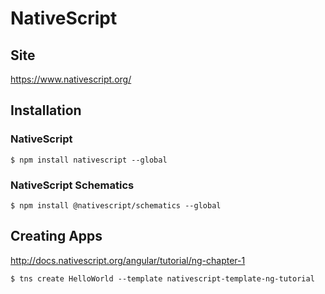 # NativeScript

## Site

https://www.nativescript.org/

## Installation

### NativeScript

```
$ npm install nativescript --global 
```

### NativeScript Schematics

```
$ npm install @nativescript/schematics --global 
```

## Creating Apps

http://docs.nativescript.org/angular/tutorial/ng-chapter-1

```
$ tns create HelloWorld --template nativescript-template-ng-tutorial
```

